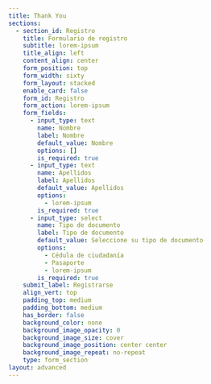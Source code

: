 ```yaml
---
title: Thank You
sections:
  - section_id: Registro
    title: Formulario de registro
    subtitle: lorem-ipsum
    title_align: left
    content_align: center
    form_position: top
    form_width: sixty
    form_layout: stacked
    enable_card: false
    form_id: Registro
    form_action: lorem-ipsum
    form_fields:
      - input_type: text
        name: Nombre
        label: Nombre
        default_value: Nombre
        options: []
        is_required: true
      - input_type: text
        name: Apellidos
        label: Apellidos
        default_value: Apellidos
        options:
          - lorem-ipsum
        is_required: true
      - input_type: select
        name: Tipo de documento
        label: Tipo de documento
        default_value: Seleccione su tipo de documento
        options:
          - Cédula de ciudadanía
          - Pasaporte
          - lorem-ipsum
        is_required: true
    submit_label: Registrarse
    align_vert: top
    padding_top: medium
    padding_bottom: medium
    has_border: false
    background_color: none
    background_image_opacity: 0
    background_image_size: cover
    background_image_position: center center
    background_image_repeat: no-repeat
    type: form_section
layout: advanced
---
```

